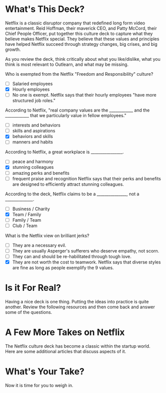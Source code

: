 <!--
{
"name": "netflix-culture-deck",
"version" : "0.1",
"title" : "The Netflix Culture Deck",
"description" : "The latest version of the landmark Netflix culture presentation.",
"homepage" : "https://github.com/sigma-512/outlearn-culture-homework",
"freshnessDate" : 2015-08-27,
"author" : "Jeff Whatcott",
"license" : "CC BY 4.0"
}
-->

<!-- @section -->
# What's This Deck?
Netflix is a classic disruptor company that redefined long form video entertainment. Reid Hoffman, their maverick CEO, and Patty McCord, their Chief People Officer, put together this culture deck to capture what they believe makes Netflix special. They believe that these values and principles have helped Netflix succeed through strategy changes, big crises, and big growth. 

As you review the deck, think critically about what you like/dislike, what you think is most relevant to Outlearn, and what may be missing.
<!-- @link, "url" : "https://www.evernote.com/shard/s3/sh/e361f812-84e9-4284-8923-41e560c434a9/7ef54de35d503c09", "text": "Read the Netflix Culture Deck" -->

<!-- @multipleChoice -->
Who is exempted from the Netflix "Freedom and Responsibility" culture?
- [ ] Salaried employees
- [X] Hourly employees
- [ ] No one is exempt.
Netflix says that their hourly employees "have more structured job roles."
<!-- @end -->

<!-- @multipleChoice -->
According to Netflix, "real company values are the ____________ and the ____________ that we particularly value in fellow employees."
- [ ] interests and behaviors
- [ ] skills and aspirations
- [X] behaviors and skills
- [ ] manners and habits
<!-- @end -->

<!-- @multipleChoice -->
According to Netflix, a great workplace is ________________.
- [ ] peace and harmony
- [X] stunning colleagues
- [ ] amazing perks and benefits
- [ ] frequent praise and recognition
Netflix says that their perks and benefits are designed to efficiently attract stunning colleagues.
<!-- @end -->

<!-- @multipleChoice -->
According to the deck, Netflix claims to be a _______________, not a ______________.
- [ ] Business / Charity
- [X] Team / Family
- [ ] Family / Team
- [ ] Club / Team
<!-- @end -->

<!-- @multipleChoice -->
What is the Netflix view on brilliant jerks?
- [ ] They are a necessary evil.
- [ ] They are usually Asperger's sufferers who deserve empathy, not scorn.
- [ ] They can and should be re-habilitated through tough love.
- [X] They are not worth the cost to teamwork.
Netflix says that diverse styles are fine as long as people exemplify the 9 values.
<!-- @end -->

<!-- @section -->
# Is it For Real?
Having a nice deck is one thing. Putting the ideas into practice is quite another. Review the following resources and then come back and answer some of the questions.
<!-- @link, "url" : "https://www.evernote.com/l/AAMjmVu3zz1CvpckOtMUvbqPVIy2r--k7lI", "text": "Read the Quora thread about what's it like to work at Netflix" -->
<!-- @link, "url" : "https://www.evernote.com/l/AAPJQ72Sc-tAaJfL2oHrPSrDRjQF6dzH4Nw", "text": "Read the Glassdoor reviews of Netflix." -->
<!-- @task, "hasDeliverable" : true, "text" : "Describe your opinions about how Netflix has or has not been able to live up to the ideals in their culture deck?"-->

<!-- @section -->
# A Few More Takes on Netflix
The Netflix culture deck has become a classic within the startup world. Here are some additional articles that discuss aspects of it.
<!-- @link, "url" : "http://firstround.com/review/The-woman-behind-the-Netflix-Culture-doc/", "text": "Read about how Netflix reinvented HR." -->
<!-- @link, "url" : "https://hbr.org/2014/01/how-netflix-reinvented-hr", "text": "Read about the woman behind the deck." -->

<!-- @section -->
# What's Your Take?
Now it is time for you to weigh in.
<!-- @task, "hasDeliverable" : true, "text" : "List 3-5 aspects of Netflix culture that you feel are most applicable to Outlearn."-->
<!-- @task, "hasDeliverable" : true, "text" : "What's missing from the Netflix Culture Deck?"-->
